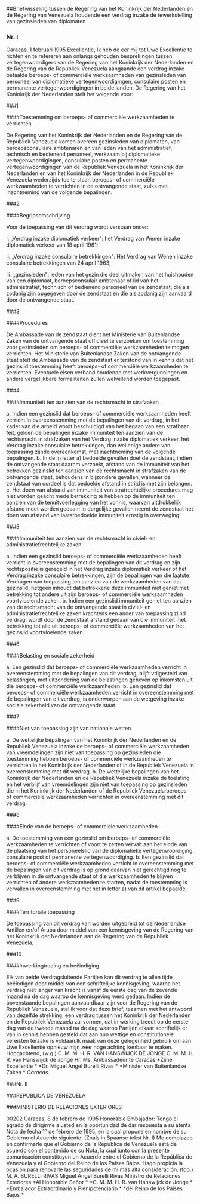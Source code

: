 <meta http-equiv='Content-Type' content='text/html; charset=utf-8' />

##Briefwisseling tussen de Regering van het Koninkrijk der Nederlanden en de Regering van Venezuela houdende een verdrag inzake de tewerkstelling van gezinsleden van diplomaten

### Nr. I  

Caracas, 1 februari 1995  Excellentie, Ik heb de eer mij tot Uwe Excellentie te richten en te refereren aan onlangs gehouden besprekingen tussen vertegenwoordigers van de Regering van het Koninkrijk der Nederlanden en de Regering van de Republiek Venezuela aangaande een verdrag inzake betaalde beroeps- of commerciële werkzaamheden van gezinsleden van personeel van diplomatieke vertegenwoordigingen, consulaire posten en permanente vertegenwoordigingen in beide landen. De Regering van het Koninkrijk der Nederlanden stelt het volgende voor:

###1 

####Toestemming om beroeps- of commerciële werkzaamheden te verrichten

De Regering van het Koninkrijk der Nederlanden en de Regering van de Republiek Venezuela komen overeen gezinsleden van diplomaten, van beroepsconsulaire ambtenaren en van leden van het administratief, technisch en bedienend personeel, werkzaam bij diplomatieke vertegenwoordigingen, consulaire posten en permanente vertegenwoordigingen van de Republiek Venezuela in het Koninkrijk der Nederlanden en van het Koninkrijk der Nederlanden in de Republiek Venezuela wederzijds toe te staan beroeps- of commerciële werkzaamheden te verrichten in de ontvangende staat, zulks met inachtneming van de volgende bepalingen.

###2 

####Begripsomschrijving

Voor de toepassing van dit verdrag wordt verstaan onder: 

i. „Verdrag inzake diplomatiek verkeer": het Verdrag van Wenen inzake diplomatiek verkeer van 18 april 1961;  

ii. „Verdrag inzake consulaire betrekkingen": Het Verdrag van Wenen inzake consulaire betrekkingen van 24 april 1963;  

iii. „gezinsleden": leden van het gezin die deel uitmaken van het huishouden van een diplomaat, beroepsconsulair ambtenaar of lid van het administratief, technisch of bedienend personeel van de zendstaat, die als zodanig zijn opgegeven door de zendstaat en die als zodanig zijn aanvaard door de ontvangende staat.  

###3 

####Procedures

De Ambassade van de zendstaat dient het Ministerie van Buitenlandse Zaken van de ontvangende staat officieel te verzoeken om toestemming voor gezinsleden om beroeps- of commerciële werkzaamheden te mogen verrichten. Het Ministerie van Buitenlandse Zaken van de ontvangende staat stelt de Ambassade van de zendstaat er terstond van in kennis dat het gezinslid toestemming heeft beroeps- of commerciële werkzaamheden te verrichten. Eventuele eisen verband houdende met werkvergunningen en andere vergelijkbare formaliteiten zullen welwillend worden toegepast.

###4 

####Immuniteit ten aanzien van de rechtsmacht in strafzaken

a. Indien een gezinslid dat beroeps- of commerciële werkzaamheden heeft verricht in overeenstemming met de bepalingen van dit verdrag, in het kader van die arbeid wordt beschuldigd van het begaan van een strafbaar feit, gelden de bepalingen inzake immuniteit ten aanzien van de rechtsmacht in strafzaken van het Verdrag inzake diplomatiek verkeer, het Verdrag inzake consulaire betrekkingen, dan wel enige andere van toepassing zijnde overeenkomst, met inachtneming van de volgende bepalingen.
b. In de in letter a) bedoelde gevallen doet de zendstaat, indien de ontvangende staat daarom verzoekt, afstand van de immuniteit van het betrokken gezinslid ten aanzien van de rechtsmacht in strafzaken van de ontvangende staat, behoudens in bijzondere gevallen, wanneer de zendstaat van oordeel is dat bedoelde afstand in strijd is met zijn belangen.
c. Het doen van afstand van immuniteit van strafrechtelijke procedures mag niet worden geacht mede betrekking te hebben op de immuniteit ten aanzien van de tenuitvoerlegging van het vonnis, waarvan uitdrukkelijk afstand moet worden gedaan; in dergelijke gevallen neemt de zendstaat het doen van afstand van laatstbedoelde immuniteit ernstig in overweging.

###5 

####Immuniteit ten aanzien van de rechtsmacht in civiel- en administratiefrechtelijke zaken

a. Indien een gezinslid beroeps- of commerciële werkzaamheden heeft verricht in overeenstemming met de bepalingen van dit verdrag en zijn rechtspositie is geregeld in het Verdrag inzake diplomatiek verkeer of het Verdrag inzake consulaire betrekkingen, zijn de bepalingen van die laatste Verdragen van toepassing ten aanzien van de werkzaamheden van dat gezinslid, hetgeen inhoudt dat betrokkene deze immuniteit niet geniet met betrekking tot andere uit zijn beroeps- of commerciële werkzaamheden voortvloeiende zaken.
b. Indien een gezinslid immuniteit geniet ten aanzien van de rechtsmacht van de ontvangende staat in civiel- en administratiefrechtelijke zaken krachtens een ander van toepassing zijnd verdrag, wordt door de zendstaat afstand gedaan van die immuniteit met betrekking tot alle uit beroeps- of commerciële werkzaamheden van het gezinslid voortvloeiende zaken.

###6 

####Belasting en sociale zekerheid

a. Een gezinslid dat beroeps- of commerciële werkzaamheden verricht in overeenstemming met de bepalingen van dit verdrag, blijft vrijgesteld van belastingen, met uitzondering van de belastingen geheven op inkomsten uit die beroeps- of commerciële werkzaamheden.
b. Een gezinslid dat beroeps- of commerciële werkzaamheden verricht in overeenstemming met de bepalingen van dit verdrag, is onderworpen aan de wetgeving inzake sociale zekerheid van de ontvangende staat.

###7 

####Niet van toepassing zijn van nationale wetten

a. De wettelijke bepalingen van het Koninkrijk der Nederlanden en de Republiek Venezuela inzake de beroeps- of commerciële werkzaamheden van vreemdelingen zijn niet van toepassing op gezinsleden die toestemming hebben beroeps- of commerciële werkzaamheden te verrichten in het Koninkrijk der Nederlanden of in de Republiek Venezuela in overeenstemming met dit verdrag.
b. De wettelijke bepalingen van het Koninkrijk der Nederlanden en de Republiek Venezuela inzake de toelating en het verblijf van vreemdelingen zijn niet van toepassing op gezinsleden die in het Koninkrijk der Nederlanden of de Republiek Venezuela beroeps- of commerciële werkzaamheden verrichten in overeenstemming met dit verdrag.

###8 

####Einde van de beroeps- of commerciële werkzaamheden

a. De toestemming van een gezinslid om beroeps- of commerciële werkzaamheden te verrichten of voort te zetten vervalt aan het einde van de plaatsing van het personeelslid van de diplomatieke vertegenwoordiging, consulaire post of permanente vertegenwoordiging.
b. Een gezinslid dat beroeps- of commerciële werkzaamheden verricht in overeenstemming met de bepalingen van dit verdrag is op grond daarvan niet gerechtigd nog te verblijven in de ontvangende staat of die werkzaamheden te blijven verrichten of andere werkzaamheden te starten, nadat de toestemming is vervallen in overeenstemming met het in letter a) van dit artikel bepaalde.

###9 

####Territoriale toepassing

De toepassing van dit verdrag kan worden uitgebreid tot de Nederlandse Antillen en/of Aruba door middel van een kennisgeving van de Regering van het Koninkrijk der Nederlanden aan de Regering van de Republiek Venezuela.

###10 

####Inwerkingtreding en beëindiging

Elk van beide Verdragsluitende Partijen kan dit verdrag te allen tijde beëindigen door middel van een schriftelijke kennisgeving, waarna het verdrag niet langer van kracht is vanaf de eerste dag van de zevende maand na de dag waarop de kennisgeving werd gedaan.
Indien de bovenstaande bepalingen aanvaardbaar zijn voor de Regering van de Republiek Venezuela, stel ik voor dat deze brief, tezamen met het antwoord van dezelfde strekking, een verdrag tussen het Koninkrijk der Nederlanden en de Republiek Venezuela zal vormen, dat in werking treedt op de eerste dag van de tweede maand na de dag waarop Partijen elkaar schriftelijk er van in kennis hebben gesteld dat aan hun wettige en constitutionele vereisten terzake is voldaan.Ik maak van deze gelegenheid gebruik om aan Uwe Excellentie opnieuw mijn zeer hoge achting kenbaar te maken. Hoogachtend, (w.g.) C. M. M. H. R. VAN HANSWIJCK DE JONGE C. M. M. H. R. van Hanswijck de Jonge Hr. Ms. Ambassadeur te Caracas  *Zijne Excellentie *   *Dr. Miguel Angel Burelli Rivas *   *Minister van Buitenlandse Zaken *   *Caracas.*   

###Nr. II 

###REPUBLICA DE VENEZUELA

###MINISTERIO DE RELACIONES EXTERIORES

00202 Caracas, 8 de febrero de 1995  Honorable Embajador: Tengo el agrado de dirigirme a usted en la oportunidad de dar respuesta a su atenta Nota de fecha 1° de febrero de 1995, en la cual propone en nombre de su Gobierno el Acuerdo siguiente: (Zoals in Spaanse tekst Nr. I) Me complazco en confirmarle que el Gobierno de la República de Venezuela está de acuerdo con el contenido de su Nota, la cual junto con la presente comunicación constituyen un Acuerdo entre el Gobierno de la República de Venezuela y el Gobierno del Reino de los Países Bajos. Hago propicia la ocasión para renovarle las seguridades de mi más alta consideración. (fdo.) M. A. BURELLI RIVAS Miguel Angel Burelli Rivas  Ministro de Relaciones Exteriores  *Al Honorable Señor *   *C. M. M. H. R. van Hanswijck de Jonge *   *Embajador Extraordinario y Plenipotenciario *   *del Reino de los Paises Bajos * 
